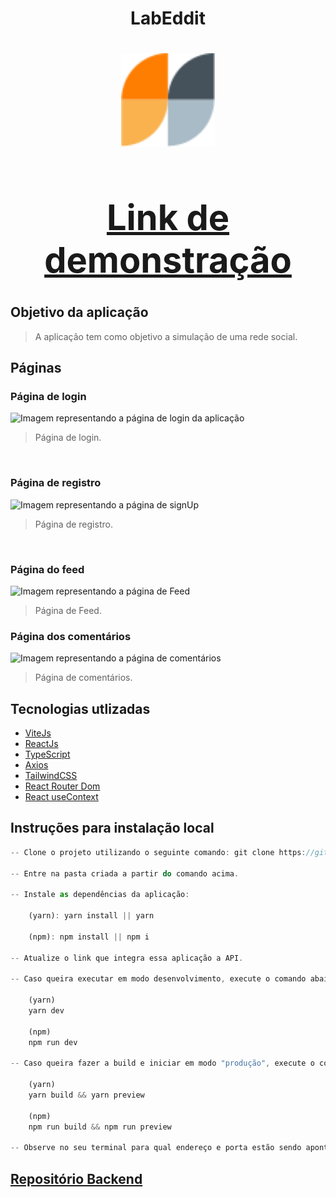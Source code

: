 <h1 align="center"> LabEddit<h1/>
<div align="center">
<img src="https://github.com/taleshy1/Labeddit-Frontend/blob/main/public/favicon.svg" alt="Logo do LabEddit" width="150px" height="150px" align="center" />
</div>
  
<div align="center">
  
# [Link de demonstração](https://labeddit-tales.surge.sh/)

</div>

## Objetivo da aplicação
> <p>A aplicação tem como objetivo a simulação de uma rede social.</p>

## Páginas
### Página de login
<div> 
  <img src="https://github.com/taleshy1/Labeddit-Frontend/assets/58015291/a16f37c8-0703-4b32-bd8c-7e424357664e" alt="Imagem representando a página de login da aplicação"/>

> <p>Página de login.</p>
</div>
<br/>

### Página de registro
<div>
  <img src="https://github.com/taleshy1/Labeddit-Frontend/assets/58015291/733c5083-a89f-4afe-a384-5ec40fe2a803" alt="Imagem representando a página de signUp"/> 
  
  ><p>Página de registro.</p>
</div>
<br/>

### Página do feed
<div>
  <img src="https://github.com/taleshy1/Labeddit-Frontend/assets/58015291/7ee671a9-17f2-4d55-bd0f-5c2cc3b82707" alt="Imagem representando a página de Feed"/> 
  
  ><p>Página de Feed.</p>
</div>

### Página dos comentários
<div>
  <img src="https://github.com/taleshy1/Labeddit-Frontend/assets/58015291/3ebe6178-6f74-4f3e-831f-ab2b9387f33e" alt="Imagem representando a página de comentários"/> 
  
  ><p>Página de comentários.</p>
</div>


## Tecnologias utlizadas
- [ViteJs](https://vitejs.dev/)
- [ReactJs](https://react.dev/)
- [TypeScript](https://www.typescriptlang.org/)
- [Axios](https://axios-http.com/)
- [TailwindCSS](https://tailwindcss.com/)
- [React Router Dom](https://reactrouter.com/)
- [React useContext](https://react.dev/reference/react/useContext)


## Instruções para instalação local

```js
-- Clone o projeto utilizando o seguinte comando: git clone https://github.com/taleshy1/Labeddit-Frontend.git

-- Entre na pasta criada a partir do comando acima.

-- Instale as dependências da aplicação:
  
    (yarn): yarn install || yarn
  
    (npm): npm install || npm i

-- Atualize o link que integra essa aplicação a API.

-- Caso queira executar em modo desenvolvimento, execute o comando abaixo:

    (yarn)
    yarn dev
    
    (npm)
    npm run dev
    
-- Caso queira fazer a build e iniciar em modo "produção", execute o comando abaixo:
    
    (yarn)
    yarn build && yarn preview
    
    (npm)
    npm run build && npm run preview

-- Observe no seu terminal para qual endereço e porta estão sendo apontados, depois acesse esse endereço usando um navegador web.
```

## [Repositório Backend](https://github.com/taleshy1/Labeddit-Backend)
